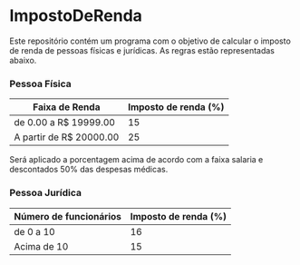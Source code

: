# ImpostoDeRenda

Este repositório contém um programa com o objetivo de calcular o imposto de renda de pessoas físicas e jurídicas. As regras estão representadas abaixo.

<h3>Pessoa Física</h3>
<table>
  <thead>
    <th>Faixa de Renda</th>
    <th>Imposto de renda (%)</th>
  </thead>
  <tbody>
    <tr>
    	<td>de 0.00 a R$ 19999.00</td>
			<td>15</td>
    </tr>
		<tr>
    	<td>A partir de R$ 20000.00</td>
			<td>25</td>
    </tr>
  <tbody>
</table>

Será aplicado a porcentagem acima de acordo com a faixa salaria e descontados 50% das despesas médicas.

<h3>Pessoa Jurídica</h3>
<table>
  <thead>
    <th>Número de funcionários</th>
    <th>Imposto de renda (%)</th>
  </thead>
  <tbody>
    <tr>
    	<td>de 0 a 10</td>
			<td>16</td>
    </tr>
		<tr>
    	<td>Acima de 10</td>
			<td>15</td>
    </tr>
  <tbody>
</table>
